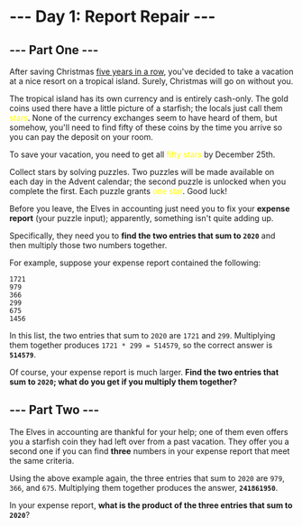 # --- Day 1: Report Repair ---

## --- Part One ---

After saving Christmas [five years in a row](https://adventofcode.com/events), you've decided to take a vacation at a nice resort on a tropical island.
Surely, Christmas will go on without you.

The tropical island has its own currency and is entirely cash-only.
The gold coins used there have a little picture of a starfish; the locals just call them <span style="color:yellow">stars</span>.
None of the currency exchanges seem to have heard of them, but somehow, you'll need to find fifty of these coins by the time you arrive so you can pay the deposit on your room.

To save your vacation, you need to get all <span style="color:yellow">fifty stars</span> by December 25th.

Collect stars by solving puzzles.
Two puzzles will be made available on each day in the Advent calendar; the second puzzle is unlocked when you complete the first.
Each puzzle grants <span style="color:yellow">one star</span>.
Good luck!

Before you leave, the Elves in accounting just need you to fix your **expense report** (your puzzle input); apparently, something isn't quite adding up.

Specifically, they need you to **find the two entries that sum to `2020`** and then multiply those two numbers together.

For example, suppose your expense report contained the following:

```
1721
979
366
299
675
1456
```

In this list, the two entries that sum to `2020` are `1721` and `299`.
Multiplying them together produces `1721 * 299 = 514579`, so the correct answer is **`514579`**.

Of course, your expense report is much larger.
**Find the two entries that sum to `2020`; what do you get if you multiply them together?**

## --- Part Two ---
The Elves in accounting are thankful for your help; one of them even offers you a starfish coin they had left over from a past vacation.
They offer you a second one if you can find **three** numbers in your expense report that meet the same criteria.

Using the above example again, the three entries that sum to `2020` are `979`, `366`, and `675`.
Multiplying them together produces the answer, **`241861950`**.

In your expense report, **what is the product of the three entries that sum to `2020`**?